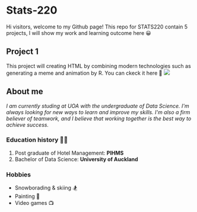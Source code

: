 # Stats-220
Hi visitors, welcome to my Github page!
This repo for STATS220 contain 5 projects, I will show my work and learning outcome here :grinning:

## Project 1
This project will creating HTML by combining modern technologies such as generating a meme and animation by R. You can ckeck it here :dash: ![](https://taviralin.github.io/Stats-220/)

## About me
*I am currently studing at UOA with the undergraduate of Data Science. I'm always looking for new ways to learn and improve my skills. I'm also a firm believer of teamwork, and I believe that working together is the best way to achieve success.*

### Education history :woman_student:
1. Post graduate of Hotel Management: **PIHMS**
2. Bachelor of Data Science: **University of Auckland**

### Hobbies
* Snowborading & skiing :snowboarder:
* Painting :art:
* Video games :tv:
